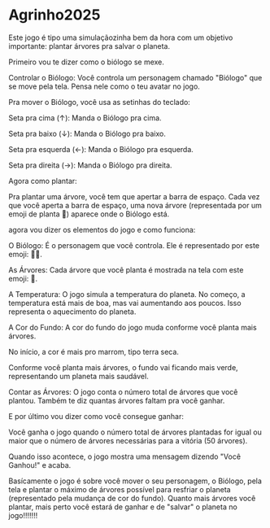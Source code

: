 # Agrinho2025
Este jogo é tipo uma simulaçãozinha bem da hora com um objetivo importante: plantar árvores pra salvar o planeta.

Primeiro vou te dizer como o biólogo se mexe.

Controlar o Biólogo: Você controla um personagem chamado "Biólogo" que se move pela tela. Pensa nele como o teu avatar no jogo.

Pra mover o Biólogo, você usa as setinhas do teclado:

Seta pra cima (↑): Manda o Biólogo pra cima.

Seta pra baixo (↓): Manda o Biólogo pra baixo.

Seta pra esquerda (←): Manda o Biólogo pra esquerda.

Seta pra direita (→): Manda o Biólogo pra direita.

Agora como plantar:

Pra plantar uma árvore, você tem que apertar a barra de espaço. Cada vez que você aperta a barra de espaço, uma nova árvore (representada por um emoji de planta 🌱) aparece onde o Biólogo está.

agora vou dizer os elementos do jogo e como funciona:

O Biólogo: É o personagem que você controla. Ele é representado por este emoji: 🧑‍🌾.

As Árvores: Cada árvore que você planta é mostrada na tela com este emoji: 🌱.

A Temperatura: O jogo simula a temperatura do planeta. No começo, a temperatura está mais de boa, mas vai aumentando aos poucos. Isso representa o aquecimento do planeta.

A Cor do Fundo: A cor do fundo do jogo muda conforme você planta mais árvores.

No início, a cor é mais pro marrom, tipo terra seca.

Conforme você planta mais árvores, o fundo vai ficando mais verde, representando um planeta mais saudável.

Contar as Árvores: O jogo conta o número total de árvores que você plantou. Também te diz quantas árvores faltam pra você ganhar.

E por último vou dizer como você consegue ganhar:

Você ganha o jogo quando o número total de árvores plantadas for igual ou maior que o número de árvores necessárias para a vitória (50 árvores).

Quando isso acontece, o jogo mostra uma mensagem dizendo "Você Ganhou!" e acaba.

Basícamente o jogo é sobre você mover o seu personagem, o Biólogo, pela tela e plantar o máximo de árvores possível para resfriar o planeta (representado pela mudança de cor do fundo). Quanto mais árvores você plantar, mais perto você estará de ganhar e de "salvar" o planeta no jogo!!!!!!!
